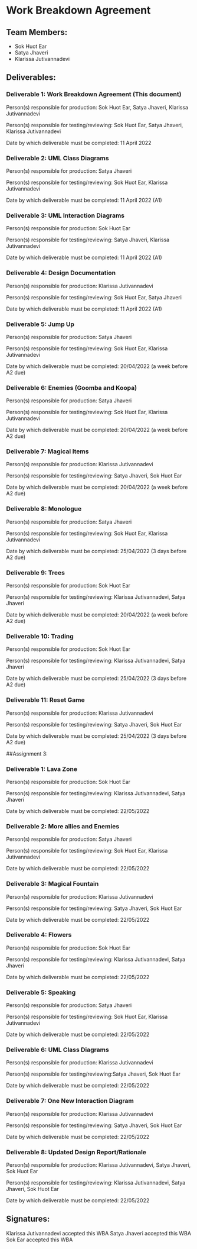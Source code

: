 # Work Breakdown Agreement

## Team Members:

- Sok Huot Ear
- Satya Jhaveri
- Klarissa Jutivannadevi

## Deliverables:

### Deliverable 1: Work Breakdown Agreement (This document)

Person(s) responsible for production: Sok Huot Ear, Satya Jhaveri, Klarissa Jutivannadevi

Person(s) responsible for testing/reviewing: Sok Huot Ear, Satya Jhaveri, Klarissa Jutivannadevi

Date by which deliverable must be completed: 11 April 2022

### Deliverable 2: UML Class Diagrams

Person(s) responsible for production: Satya Jhaveri 

Person(s) responsible for testing/reviewing: Sok Huot Ear, Klarissa Jutivannadevi

Date by which deliverable must be completed: 11 April 2022 (A1)

### Deliverable 3: UML Interaction Diagrams

Person(s) responsible for production: Sok Huot Ear

Person(s) responsible for testing/reviewing: Satya Jhaveri, Klarissa Jutivannadevi

Date by which deliverable must be completed: 11 April 2022 (A1)

### Deliverable 4: Design Documentation

Person(s) responsible for production: Klarissa Jutivannadevi

Person(s) responsible for testing/reviewing: Sok Huot Ear, Satya Jhaveri

Date by which deliverable must be completed: 11 April 2022 (A1)

### Deliverable 5: Jump Up

Person(s) responsible for production: Satya Jhaveri

Person(s) responsible for testing/reviewing: Sok Huot Ear, Klarissa Jutivannadevi

Date by which deliverable must be completed: 20/04/2022 (a week before A2 due)

### Deliverable 6: Enemies (Goomba and Koopa)

Person(s) responsible for production: Satya Jhaveri

Person(s) responsible for testing/reviewing: Sok Huot Ear, Klarissa Jutivannadevi

Date by which deliverable must be completed: 20/04/2022 (a week before A2 due)

### Deliverable 7: Magical Items

Person(s) responsible for production: Klarissa Jutivannadevi

Person(s) responsible for testing/reviewing: Satya Jhaveri, Sok Huot Ear

Date by which deliverable must be completed: 20/04/2022 (a week before A2 due)

### Deliverable 8: Monologue

Person(s) responsible for production: Satya Jhaveri

Person(s) responsible for testing/reviewing: Sok Huot Ear, Klarissa Jutivannadevi

Date by which deliverable must be completed: 25/04/2022 (3 days before A2 due)

### Deliverable 9: Trees

Person(s) responsible for production: Sok Huot Ear

Person(s) responsible for testing/reviewing: Klarissa Jutivannadevi, Satya Jhaveri

Date by which deliverable must be completed: 20/04/2022 (a week before A2 due)

### Deliverable 10: Trading

Person(s) responsible for production: Sok Huot Ear

Person(s) responsible for testing/reviewing: Klarissa Jutivannadevi, Satya Jhaveri

Date by which deliverable must be completed: 25/04/2022 (3 days before A2 due)

### Deliverable 11: Reset Game

Person(s) responsible for production: Klarissa Jutivannadevi

Person(s) responsible for testing/reviewing: Satya Jhaveri, Sok Huot Ear

Date by which deliverable must be completed: 25/04/2022 (3 days before A2 due)


##Assignment 3:

### Deliverable 1: Lava Zone
Person(s) responsible for production: Sok Huot Ear

Person(s) responsible for testing/reviewing: Klarissa Jutivannadevi, Satya Jhaveri

Date by which deliverable must be completed: 22/05/2022

### Deliverable 2: More allies and Enemies
Person(s) responsible for production: Satya Jhaveri

Person(s) responsible for testing/reviewing: Sok Huot Ear, Klarissa Jutivannadevi

Date by which deliverable must be completed: 22/05/2022

### Deliverable 3: Magical Fountain
Person(s) responsible for production: Klarissa Jutivannadevi

Person(s) responsible for testing/reviewing: Satya Jhaveri, Sok Huot Ear

Date by which deliverable must be completed: 22/05/2022

### Deliverable 4: Flowers
Person(s) responsible for production: Sok Huot Ear

Person(s) responsible for testing/reviewing: Klarissa Jutivannadevi, Satya Jhaveri

Date by which deliverable must be completed: 22/05/2022

### Deliverable 5: Speaking
Person(s) responsible for production: Satya Jhaveri

Person(s) responsible for testing/reviewing: Sok Huot Ear, Klarissa Jutivannadevi

Date by which deliverable must be completed: 22/05/2022

### Deliverable 6: UML Class Diagrams
Person(s) responsible for production: Klarissa Jutivannadevi

Person(s) responsible for testing/reviewing:Satya Jhaveri, Sok Huot Ear

Date by which deliverable must be completed: 22/05/2022


### Deliverable 7: One New Interaction Diagram
Person(s) responsible for production: Klarissa Jutivannadevi

Person(s) responsible for testing/reviewing: Satya Jhaveri, Sok Huot Ear

Date by which deliverable must be completed: 22/05/2022

### Deliverable 8: Updated Design Report/Rationale
Person(s) responsible for production: Klarissa Jutivannadevi, Satya Jhaveri, Sok Huot Ear

Person(s) responsible for testing/reviewing: Klarissa Jutivannadevi, Satya Jhaveri, Sok Huot Ear

Date by which deliverable must be completed: 22/05/2022

## Signatures:
Klarissa Jutivannadevi accepted this WBA
Satya Jhaveri accepted this WBA
Sok Ear accepted this WBA